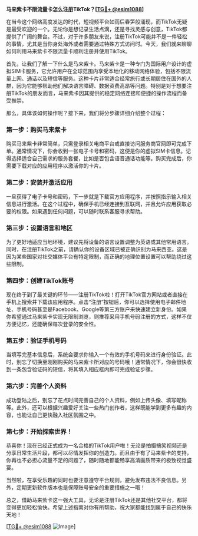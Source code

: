 **马来紫卡不限流量卡怎么注册TikTok？[[TG💪+ @esim1088](https://t.me/s/esim1088)]**

在当今这个网络高度发达的时代，短视频平台如雨后春笋般涌现，而TikTok无疑是最受欢迎的一个。无论你是想记录生活点滴，还是寻找灵感与创意，TikTok都提供了广阔的舞台。不过，对于许多朋友来说，注册TikTok可能并不是一件轻松的事情，尤其是当你身处海外或者需要通过特殊方式访问时。今天，我们就来聊聊如何利用马来紫卡不限流量卡顺利注册并使用TikTok。

首先，让我们了解一下什么是马来紫卡。马来紫卡是一种专门为国际用户设计的虚拟SIM卡服务，它允许用户在全球范围内享受本地化的移动网络体验，包括不限流量上网、通话以及短信等服务。这种卡片非常适合经常旅行或长期居住在国外的人群，因为它能够帮助他们解决语言障碍、数据资费高昂等问题。特别是对于想要注册TikTok的朋友而言，马来紫卡因其提供的稳定网络连接和便捷的操作流程而备受推崇。

那么，具体该如何操作呢？接下来，我们将分步骤详细介绍整个过程：

### 第一步：购买马来紫卡

购买马来紫卡非常简单，只需登录相关电商平台或直接访问服务商官网即可完成下单。通常情况下，你会收到一张电子卡号和密码，这便是你的虚拟SIM卡信息。记得选择适合自己需求的服务套餐，比如是否包含语音通话功能等。购买完成后，你需要下载对应的应用程序以激活你的卡片。

### 第二步：安装并激活应用

一旦获得了电子卡号和密码，下一步就是下载官方应用程序，并按照指示输入相关信息进行激活。在这个过程中，确保手机已经连接到互联网，并且允许应用获取必要的权限。如果遇到任何问题，可以随时联系客服寻求帮助。

### 第三步：设置语言和地区

为了更好地适应当地环境，建议先将设备的语言设置调整为英语或其他常用语言。同时，在注册TikTok之前，请确认你的设备区域已被正确识别为马来西亚。这是因为某些国家对社交媒体平台有特定限制，而正确的地理位置设置可以帮助绕过这些限制。

### 第四步：创建TikTok账号

现在终于到了最关键的环节——注册TikTok啦！打开TikTok官方网站或者直接在手机上搜索并下载该应用程序。点击“注册”按钮后，你可以选择使用电子邮件地址、手机号码甚至是Facebook、Google等第三方账户来快速建立新身份。如果你希望通过马来紫卡实现无限制浏览，则推荐采用手机号码注册的方式，这样不仅方便记忆，还能确保每次登录的安全性。

### 第五步：验证手机号码

当填写完基本信息后，系统会要求你输入一个有效的手机号码来进行身份验证。此时，别忘了切换至刚刚购买的马来紫卡所对应的号码哦！通常情况下，你会很快收到一条包含验证码的短信，将其填入相应框内即可完成验证步骤。

### 第六步：完善个人资料

成功登陆之后，别忘了花点时间完善自己的个人资料，例如上传头像、填写昵称等。此外，还可以根据兴趣爱好关注一些热门创作者，这样既能学到更多有趣的内容，也能让自己更快融入社区氛围之中。

### 第七步：开始探索世界！

恭喜你！现在已经正式成为一名合格的TikTok用户啦！无论是拍摄搞笑视频还是分享日常生活片段，都可以尽情发挥你的创造力。而且由于有了马来紫卡的支持，你再也不必担心流量不足的问题了，随时随地都能畅享高清画质带来的极致视觉盛宴。

当然啦，在享受乐趣的同时也要注意遵守平台规则，避免发布违法不良信息。另外，定期更新软件版本也是保障账号安全的重要措施之一哦！

总之，借助马来紫卡这一强大工具，无论是注册TikTok还是其他社交平台，都将变得更加轻松愉快。希望上述指南对你有所帮助，祝大家都能找到属于自己的快乐天地！

[[TG💪+ @esim1088](https://t.me/s/esim1088) ![Image](https://i.postimg.cc/4NQfJmqS/Snipaste-2025-05-13-00-14-12.png)]